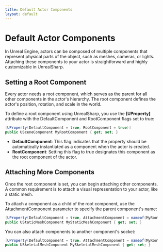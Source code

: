 ```yaml
---
title: Default Actor Components
layout: default
---
```

# Default Actor Components

In Unreal Engine, actors can be composed of multiple components that represent physical parts of the object, such as meshes, cameras, or lights. Attaching these components to your actor is straightforward and highly customizable in UnrealSharp.

## Setting a Root Component

Every actor needs a root component, which serves as the parent for all other components in the actor's hierarchy. The root component defines the actor's position, rotation, and scale in the world.

To define a root component using UnrealSharp, you use the **[UProperty]** attribute with the DefaultComponent and RootComponent flags set to true:

```c#
[UProperty(DefaultComponent = true, RootComponent = true)]
public USceneComponent MyRootComponent { get; set; }
```

* **DefaultComponent**: This flag indicates that the property should be automatically instantiated as a component when the actor is created.
* **RootComponent**: Setting this flag to true designates this component as the root component of the actor.

## Attaching More Components

Once the root component is set, you can begin attaching other components. A common requirement is to attach a visual representation to your actor, like a static mesh.

To attach a component as a child of the root component, use the AttachmentComponent parameter to specify the parent component's name:

```c#
[UProperty(DefaultComponent = true, AttachmentComponent = nameof(MyRootComponent))]
public UStaticMeshComponent MyStaticMeshComponent { get; set; }
```

You can also attach components to another component's socket:

```c#
[UProperty(DefaultComponent = true, AttachmentComponent = nameof(MyRootComponent), AttachmentSocket = "MySocketName")]
public USkeletalMeshComponent MySkeletalMeshComponent { get; set; }
```

